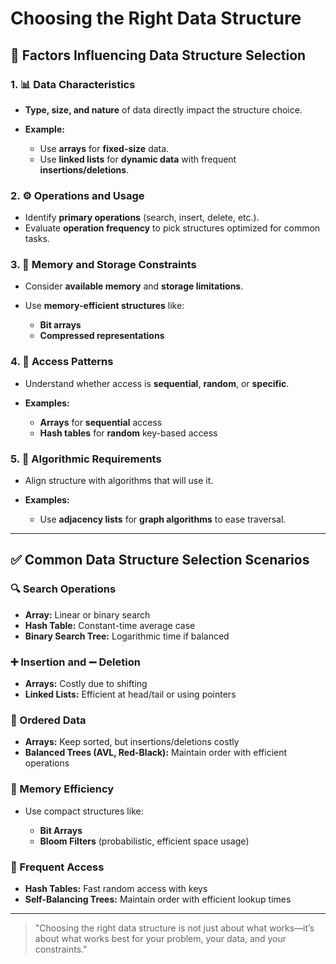 # Choosing the Right Data Structure

## 🧠 Factors Influencing Data Structure Selection

### 1. 📊 Data Characteristics

* **Type, size, and nature** of data directly impact the structure choice.
* **Example:**

  * Use **arrays** for **fixed-size** data.
  * Use **linked lists** for **dynamic data** with frequent **insertions/deletions**.

### 2. ⚙️ Operations and Usage

* Identify **primary operations** (search, insert, delete, etc.).
* Evaluate **operation frequency** to pick structures optimized for common tasks.

### 3. 🧮 Memory and Storage Constraints

* Consider **available memory** and **storage limitations**.
* Use **memory-efficient structures** like:

  * **Bit arrays**
  * **Compressed representations**

### 4. 🔄 Access Patterns

* Understand whether access is **sequential**, **random**, or **specific**.
* **Examples:**

  * **Arrays** for **sequential** access
  * **Hash tables** for **random** key-based access

### 5. 🧩 Algorithmic Requirements

* Align structure with algorithms that will use it.
* **Examples:**

  * Use **adjacency lists** for **graph algorithms** to ease traversal.

---

## ✅ Common Data Structure Selection Scenarios

### 🔍 Search Operations

* **Array:** Linear or binary search
* **Hash Table:** Constant-time average case
* **Binary Search Tree:** Logarithmic time if balanced

### ➕ Insertion and ➖ Deletion

* **Arrays:** Costly due to shifting
* **Linked Lists:** Efficient at head/tail or using pointers

### 🔢 Ordered Data

* **Arrays:** Keep sorted, but insertions/deletions costly
* **Balanced Trees (AVL, Red-Black):** Maintain order with efficient operations

### 💾 Memory Efficiency

* Use compact structures like:

  * **Bit Arrays**
  * **Bloom Filters** (probabilistic, efficient space usage)

### 🚀 Frequent Access

* **Hash Tables:** Fast random access with keys
* **Self-Balancing Trees:** Maintain order with efficient lookup times

---

> "Choosing the right data structure is not just about what works—it’s about what works best for your problem, your data, and your constraints."
